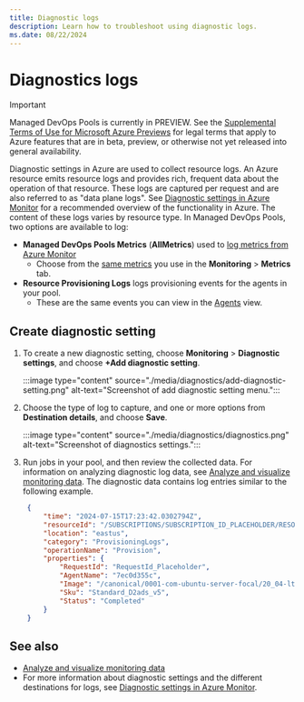 ```yaml
---
title: Diagnostic logs
description: Learn how to troubleshoot using diagnostic logs.
ms.date: 08/22/2024
---
```


# Diagnostics logs

> [!IMPORTANT]
> Managed DevOps Pools is currently in PREVIEW.
> See the [Supplemental Terms of Use for Microsoft Azure Previews](https://azure.microsoft.com/support/legal/preview-supplemental-terms/) for legal terms that apply to Azure features that are in beta, preview, or otherwise not yet released into general availability.

Diagnostic settings in Azure are used to collect resource logs. An Azure resource emits resource logs and provides rich, frequent data about the operation of that resource. These logs are captured per request and are also referred to as "data plane logs". See [Diagnostic settings in Azure Monitor](/azure/azure-monitor/essentials/diagnostic-settings) for a recommended overview of the functionality in Azure. The content of these logs varies by resource type. In Managed DevOps Pools, two options are available to log:

- **Managed DevOps Pools Metrics** (**AllMetrics**) used to [log metrics from Azure Monitor](/azure/azure-monitor/essentials/diagnostic-settings)
  - Choose from the [same metrics](./monitor-pool.md#available-metrics) you use in the **Monitoring** > **Metrics** tab.
- **Resource Provisioning Logs** logs provisioning events for the agents in your pool. 
  - These are the same events you can view in the [Agents](./view-agents.md) view. 

## Create diagnostic setting

1. To create a new diagnostic setting, choose **Monitoring** > **Diagnostic settings**, and choose **+Add diagnostic setting**.

   :::image type="content" source="./media/diagnostics/add-diagnostic-setting.png" alt-text="Screenshot of add diagnostic setting menu.":::

2. Choose the type of log to capture, and one or more options from **Destination details**, and choose **Save**.

   :::image type="content" source="./media/diagnostics/diagnostics.png" alt-text="Screenshot of diagnostics settings.":::

3. Run jobs in your pool, and then review the collected data. For information on analyzing diagnostic log data, see [Analyze and visualize monitoring data](/azure/azure-monitor/best-practices-analysis). The diagnostic data contains log entries similar to the following example.

   ```json
    {
        "time": "2024-07-15T17:23:42.0302794Z",
        "resourceId": "/SUBSCRIPTIONS/SUBSCRIPTION_ID_PLACEHOLDER/RESOURCEGROUPS/FABRIKAM-POOLS/PROVIDERS/MICROSOFT.DEVOPSINFRASTRUCTURE/POOLS/FABRIKAM_POOL",
        "location": "eastus",
        "category": "ProvisioningLogs",
        "operationName": "Provision",
        "properties": {
            "RequestId": "RequestId_Placeholder",
            "AgentName": "7ec0d355c",
            "Image": "/canonical/0001-com-ubuntu-server-focal/20_04-lts-gen2/20.04.202407040",
            "Sku": "Standard_D2ads_v5",
            "Status": "Completed"
        }
    }
   ```
## See also

* [Analyze and visualize monitoring data](/azure/azure-monitor/best-practices-analysis)
* For more information about diagnostic settings and the different destinations for logs, see [Diagnostic settings in Azure Monitor](/azure/azure-monitor/essentials/diagnostic-settings).

